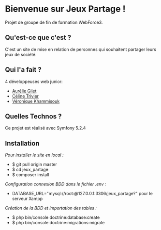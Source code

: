 # Bienvenue sur Jeux Partage !

Projet de groupe de fin de formation WebForce3. 

## Qu'est-ce que c'est ?

C'est un site de mise en relation de personnes qui souhaitent partager leurs jeux de société.

## Qui l'a fait ?

4 développeuses web junior:

* [Aurélie Gilet](https://github.com/AurelieGilet)
* [Céline Trivier](https://github.com/titiceline)
* [Véronique Khammisouk](https://github.com/KhammisoukVeronique)


## Quelles Technos ?

Ce projet est réalisé avec Symfony 5.2.4

## Installation

_Pour installer le site en local :_
*	$ git pull origin master 
*	$ cd jeux_partage
*	$ composer install

_Configuration connexion BDD dans le fichier .env :_
* DATABASE_URL="mysql://root:@127.0.0.1:3306/jeux_partage?" pour le serveur Xampp

_Création de la BDD et importation des tables :_
* $ php bin/console doctrine:database:create
* $ php bin/console doctrine:migrations:migrate
